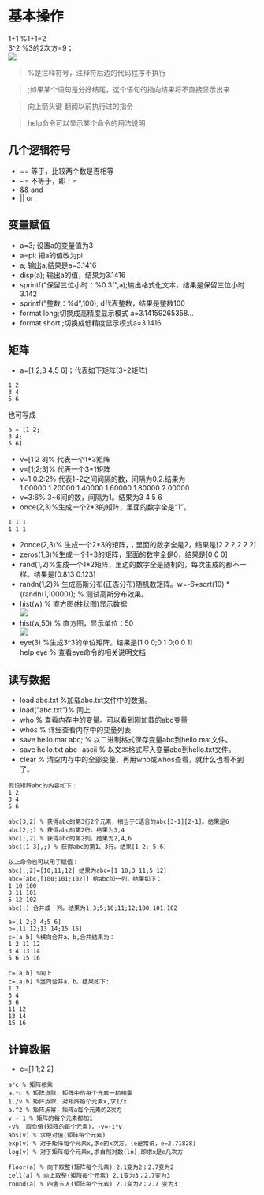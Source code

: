 # 基本操作
1+1 %1+1=2   
3^2 %3的2次方=9；  
![](http://imgsrc.baidu.com/forum/w%3D580/sign=7155a9b1be315c6043956be7bdb0cbe6/0efef703738da977a8b9838fb251f8198718e36a.jpg)


> %是注释符号，注释符后边的代码程序不执行  

> ;如果某个语句是分好结尾，这个语句的指向结果将不直接显示出来  

> 向上箭头键 翻阅以前执行过的指令  

> help命令可以显示某个命令的用法说明

## 几个逻辑符号
* == 等于，比较两个数是否相等  
* ~= 不等于，即！=  
* && and  
* || or

## 变量赋值
* a=3; 设置a的变量值为3
* a=pi; 把a的值改为pi
* a; 输出a,结果是a=3.1416
* disp(a); 输出a的值，结果为3.1416
* sprintf("保留三位小时：%0.3f",a);输出格式化文本，结果是保留三位小时3.142
* sprintf("整数：%d",100); d代表整数，结果是整数100
* format long;切换成高精度显示模式 a=3.14159265358...
* format short ;切换成低精度显示模式a=3.1416

## 矩阵
* a=[1 2;3 4;5 6]；代表如下矩阵(3*2矩阵)
```
1 2
3 4
5 6
```
也可写成
```
a = [1 2;
3 4;
5 6]
```

* v=[1 2 3]% 代表一个1*3矩阵
* v=[1;2;3]% 代表一个3*1矩阵
* v=1:0.2:2% 代表1~2之间间隔的数，间隔为0.2.结果为  
1.00000 1.20000 1.40000 1.60000 1.80000 2.00000  
* v=3:6% 3~6间的数，间隔为1。结果为3 4 5 6
* once(2,3)%生成一个2*3的矩阵，里面的数字全是“1”。
```
1 1 1
1 1 1
```
* 2once(2,3)% 生成一个2*3的矩阵，；里面的数字全是2，结果是[2 2 2;2 2 2]
* zeros(1,3)%生成一个1*3的矩阵，里面的数字全是0，结果是[0 0 0]
* rand(1,2)%生成一个1*2矩阵，里边的数字全是随机的，每次生成的都不一样。结果是[0.813 0.123]
* randn(1,2)% 生成高斯分布(正态分布)随机数矩阵。w=-6+sqrt(10) * (randn(1,10000)); % 测试高斯分布效果。
* hist(w) % 直方图(柱状图)显示数据  
![](http://imgsrc.baidu.com/forum/w%3D580/sign=493be08771f082022d9291377bfafb8a/51a037d3d539b600de830b13eb50352ac75cb7b7.jpg)
* hist(w,50) % 直方图，显示单位：50  
![](http://imgsrc.baidu.com/forum/w%3D580/sign=3463426480025aafd3327ec3cbecab8d/72bdd439b6003af3dff7d8c4372ac65c1138b6b7.jpg)
* eye(3) %生成3^3的单位矩阵。结果是[1 0 0;0 1 0;0 0 1]  
help eye % 查看eye命令的相关说明文档  

## 读写数据
* load abc.txt %加载abc.txt文件中的数据。  
* load("abc.txt")% 同上
* who % 查看内存中的变量。可以看到刚加载的abc变量  
* whos % 详细查看内存中的变量列表
* save hello.mat abc; % 以二进制格式保存变量abc到hello.mat文件。
* save hello.txt abc -ascii % 以文本格式写入变量abc到hello.txt文件。
* clear % 清空内存中的全部变量，再用who或whos查看，就什么也看不到了。

```
假设矩阵abc的内容如下：
1 2
3 4
5 6

abc(3,2) % 获得abc的第3行2个元素，相当于C语言的abc[3-1][2-1]。结果是6
abc(2,;) % 获得abc的第2行。结果为3,4
abc(;,2) % 获得abc的第2列。结果为2,4,6
abc([1 3],;) % 获得abc的第1、3行。结果[1 2; 5 6]

```
```
以上命令也可以用于赋值：
abc(;,2)=[10;11;12] 结果为abc=[1 10;3 11;5 12]
abc=[abc,[100;101;102]] 给abc加一列，结果如下：
1 10 100
3 11 101
5 12 102
abc(;) 合并成一列。结果为1;3;5;10;11;12;100;101;102

```
```
a=[1 2;3 4;5 6]
b=[11 12;13 14;15 16]
c=[a b] %横向合并a、b,合并结果为：
1 2 11 12
3 4 13 14
5 6 15 16

c=[a,b] %同上
c=[a;b] %竖向合并a、b。结果如下:
1 2
3 4
5 6
11 12
13 14
15 16

```

## 计算数据
* c=[1 1;2 2]
```
a*c % 矩阵相乘
a.*c % 矩阵点除，矩阵中的每个元素一和相乘
1./v % 矩阵点除，对矩阵每个元素x,求1/x
a.^2 % 矩阵点幂，矩阵a每个元素的2次方
v + 1 % 矩阵的每个元素都加1
-v%  取负值(矩阵的每个元素)，-v=-1*v
abs(v) % 求绝对值(矩阵每个元素)
exp(v) % 对于矩阵每个元素x,求e的x次方。(e是常说，e=2.71828)
log(v) % 对于矩阵每个元素x,求自然对数(ln),即求x是e几次方

floor(a) % 向下取整(矩阵每个元素) 2.1变为2；2.7变为2
cell(a) % 向上取整(矩阵每个元素) 2.1变为3；2.7变为3
round(a) % 四舍五入(矩阵每个元素) 2.1变为2；2.7 变为3
```

